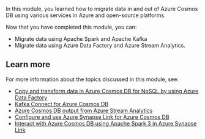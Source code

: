 In this module, you learned how to migrate data in and out of Azure Cosmos DB using various services in Azure and open-source platforms.

Now that you have completed this module, you can:

- Migrate data using Apache Spark and Apache Kafka
- Migrate data using Azure Data Factory and Azure Stream Analytics.

## Learn more

For more information about the topics discussed in this module, see:

- [Copy and transform data in Azure Cosmos DB for NoSQL by using Azure Data Factory][/azure/data-factory/connector-azure-cosmos-db]
- [Kafka Connect for Azure Cosmos DB][/azure/cosmos-db/sql/kafka-connector]
- [Azure Cosmos DB output from Azure Stream Analytics][/azure/stream-analytics/azure-cosmos-db-output]
- [Configure and use Azure Synapse Link for Azure Cosmos DB][/azure/cosmos-db/configure-synapse-link]
- [Interact with Azure Cosmos DB using Apache Spark 3 in Azure Synapse Link][/azure/synapse-analytics/synapse-link/how-to-query-analytical-store-spark-3]

[/azure/cosmos-db/sql/kafka-connector]: /azure/cosmos-db/sql/kafka-connector
[/azure/cosmos-db/configure-synapse-link]: /azure/cosmos-db/configure-synapse-link
[/azure/data-factory/connector-azure-cosmos-db]: /azure/data-factory/connector-azure-cosmos-db
[/azure/stream-analytics/azure-cosmos-db-output]: /azure/stream-analytics/azure-cosmos-db-output
[/azure/synapse-analytics/synapse-link/how-to-query-analytical-store-spark-3]: /azure/synapse-analytics/synapse-link/how-to-query-analytical-store-spark-3
